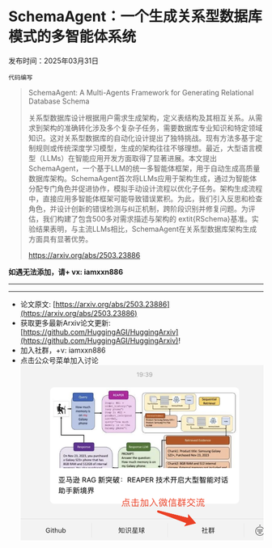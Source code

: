 # SchemaAgent：一个生成关系型数据库模式的多智能体系统
发布时间：2025年03月31日

`代码编写`
> SchemaAgent: A Multi-Agents Framework for Generating Relational Database Schema
>
> 关系型数据库设计根据用户需求生成架构，定义表结构及其相互关系。从需求到架构的准确转化涉及多个复杂子任务，需要数据库专业知识和特定领域知识。这对关系型数据库的自动化设计提出了独特挑战。现有方法多基于定制规则或传统深度学习模型，生成的架构往往不够理想。最近，大型语言模型（LLMs）在智能应用开发方面取得了显著进展。本文提出SchemaAgent，一个基于LLM的统一多智能体框架，用于自动生成高质量数据库架构。SchemaAgent首次将LLMs应用于架构生成，通过为智能体分配专门角色并促进协作，模拟手动设计流程以优化子任务。架构生成流程中，直接应用多智能体框架可能导致错误累积。为此，我们引入反思和检查角色，并设计创新的错误检测与纠正机制，跨阶段识别并修复问题。为评估，我们构建了包含500多对需求描述与架构的	extit{RSchema}基准。实验结果表明，与主流LLMs相比，SchemaAgent在关系型数据库架构生成方面具有显著优势。
>
> https://arxiv.org/abs/2503.23886

**如遇无法添加，请+ vx: iamxxn886**
<hr />


<hr />

- 论文原文: [https://arxiv.org/abs/2503.23886](https://arxiv.org/abs/2503.23886)
- 获取更多最新Arxiv论文更新: [https://github.com/HuggingAGI/HuggingArxiv](https://github.com/HuggingAGI/HuggingArxiv)!
- 加入社群，+v: iamxxn886
- 点击公众号菜单加入讨论
![](https://raw.githubusercontent.com/HuggingAGI/wx_assets/main/2024/07/31/1722434818326-94339e92-22f1-4472-9d27-fed232f70b5d.jpeg)